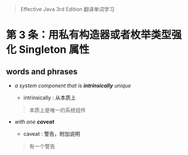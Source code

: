 > Effective Java 3rd Edition 翻译单词学习

# 第 3 条：用私有构造器或者枚举类型强化 Singleton 属性

## words and phrases

+ *a system component that is  **intrinsically** unique*

    - intrinsically : 从本质上

    > 本质上是唯一的系统组件

- *with one **caveat***

    - caveat : 警告，附加说明

    > 有一个警告
 